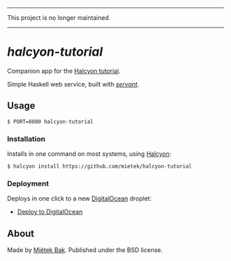 -------------------------------------------------------------------------------

This project is no longer maintained.

-------------------------------------------------------------------------------


_halcyon-tutorial_
==================

Companion app for the [Halcyon tutorial](https://halcyon.sh/tutorial/).

Simple Haskell web service, built with [_servant_](https://hackage.haskell.org/package/servant).


Usage
-----

```
$ PORT=8080 halcyon-tutorial
```


### Installation

Installs in one command on most systems, using [Halcyon](https://halcyon.sh/):

```
$ halcyon install https://github.com/mietek/halcyon-tutorial
```


### Deployment

Deploys in one click to a new [DigitalOcean](https://digitalocean.com/) droplet:

- [Deploy to DigitalOcean](https://halcyon.sh/deploy/?url=https://github.com/mietek/halcyon-tutorial)


About
-----

Made by [Miëtek Bak](https://mietek.io/).  Published under the BSD license.

